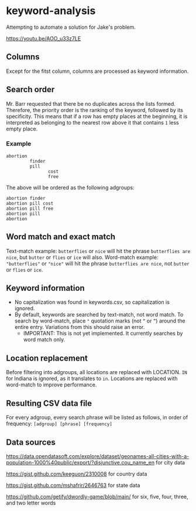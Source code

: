 # keyword-analysis

<!-- (I don't really intend to work to hard on the README.) -->

Attempting to automate a solution for Jake's problem.

<!-- I will use Python to start because it is the easiest, but perhaps I will switch to JavaScript so it is more portable and works better with his workflow. -->

https://youtu.be/AOO_u33z7LE

<!-- *There are still a number of TODO items*

Please try each command. I am still working on implementing them, and some of them may just say "TODO." -->

## Columns 

Except for the fitst column, columns are processed as keyword information.

## Search order

Mr. Barr requested that there be no duplicates across the lists formed. Therefore, the priority order is the ranking of the keyword, followed by its specificity. This means that if a row has empty places at the beginning, it is interpreted as belonging to the nearest row above it that contains `1` less empty place.

### Example
```
abortion		
	     finder	
	     pill	
		        cost
		        free
```
The above will be ordered as the following adgroups:
```
abortion finder
abortion pill cost
abortion pill free
abortion pill
abortion
```

## Word match and exact match

Text-match example: `butterflies` or `nice` will hit the phrase `butterflies are nice`, but `butter` or `flies` or `ice` will also.
Word-match example: `"butterflies"` or `"nice"` will hit the phrase `butterflies are nice`, not `butter` or `flies` or `ice`.

## Keyword information

 - No capitalization was found in keywords.csv, so capitalization is ignored.
 - By default, keywords are searched by text-match, not word match. To search by word-match, place `"` quotation marks (not `“` or `”`) around the entire entry. Variations from this should raise an error.
   - IMPORTANT: This is not yet implemented. It currently searches by word match only.
 <!-- - Due to the word-match policy, entries with a space included must have quotation marks around them. -->
 <!-- - All keywords must be in separate columns, or they will be interpreted as text match. -->

## Location replacement

Before filtering into adgroups, all locations are replaced with LOCATION. `IN` for Indiana is ignored, as it translates to `in`. Locations are replaced with word-match to improve performance.

## Resulting CSV data file

For every adgroup, every search phrase will be listed as follows, in order of frequency:
`[adgroup] [phrase] [frequency]`

## Data sources

https://data.opendatasoft.com/explore/dataset/geonames-all-cities-with-a-population-1000%40public/export/?disjunctive.cou_name_en
for city data

https://gist.github.com/keeguon/2310008
for country data

https://gist.github.com/mshafrir/2646763
for state data

https://github.com/getify/dwordly-game/blob/main/
for six, five, four, three, and two letter words

